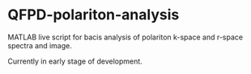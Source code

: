 # QFPD-polariton-analysis

MATLAB live script for bacis analysis of polariton k-space and r-space spectra and image.

Currently in early stage of development.
